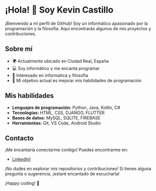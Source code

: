 # ¡Hola! 👋 Soy Kevin Castillo

¡Bienvenido a mi perfil de GitHub! Soy un informático apasionado por la programación y la filosofía. Aquí encontrarás algunos de mis proyectos y contribuciones.

## Sobre mí

- 🌍 Actualmente ubicado en Ciudad Real, España
- 💻 Soy informático y me encanta programar
- 🤔 Interesado en informatica y filosofía
- 🎯 Mi objetivo actual es mejorar mis habilidades de programación

## Mis habilidades

- **Lenguajes de programación:** Python, Java, Kotlin, C#
- **Tecnologías:** HTML, CSS, DJANGO, FLUTTER
- **Bases de datos:** MySQL, SQLITE, FIREBASE
- **Herramientas:** Git, VS Code, Android Studio


## Contacto

¡Me encantaría conectarme contigo! Puedes encontrarme en:

- [LinkedIn]([[enlace-a-tu-linkedin](https://www.linkedin.com/in/kevin-ren%C3%A9-castillo-castaneda-76a0a5255?utm_source=share&utm_campaign=share_via&utm_content=profile&utm_medium=android_app)https://www.linkedin.com/in/kevin-ren%C3%A9-castillo-castaneda-76a0a5255?utm_source=share&utm_campaign=share_via&utm_content=profile&utm_medium=android_app)]

¡No dudes en explorar mis repositorios y contribuciones! Si tienes alguna pregunta o sugerencia, ¡estaré encantado de escucharla!

¡Happy coding! 🚀
